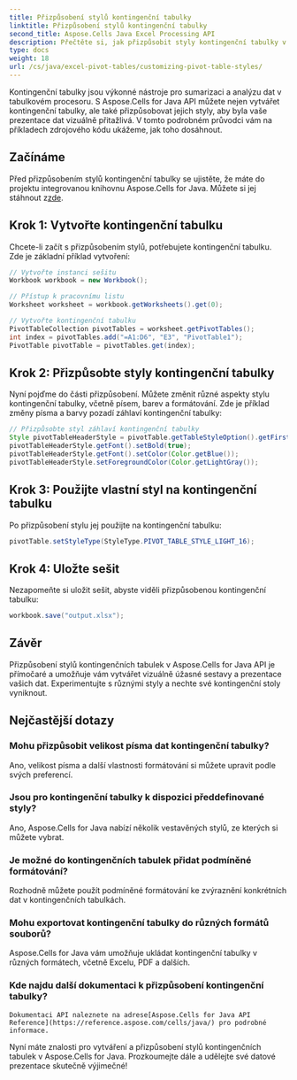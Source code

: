 ```yaml
---
title: Přizpůsobení stylů kontingenční tabulky
linktitle: Přizpůsobení stylů kontingenční tabulky
second_title: Aspose.Cells Java Excel Processing API
description: Přečtěte si, jak přizpůsobit styly kontingenční tabulky v Aspose.Cells for Java API. Vytvářejte snadno vizuálně přitažlivé kontingenční tabulky.
type: docs
weight: 18
url: /cs/java/excel-pivot-tables/customizing-pivot-table-styles/
---
```


Kontingenční tabulky jsou výkonné nástroje pro sumarizaci a analýzu dat v tabulkovém procesoru. S Aspose.Cells for Java API můžete nejen vytvářet kontingenční tabulky, ale také přizpůsobovat jejich styly, aby byla vaše prezentace dat vizuálně přitažlivá. V tomto podrobném průvodci vám na příkladech zdrojového kódu ukážeme, jak toho dosáhnout.

## Začínáme

 Před přizpůsobením stylů kontingenční tabulky se ujistěte, že máte do projektu integrovanou knihovnu Aspose.Cells for Java. Můžete si jej stáhnout z[zde](https://releases.aspose.com/cells/java/).

## Krok 1: Vytvořte kontingenční tabulku

Chcete-li začít s přizpůsobením stylů, potřebujete kontingenční tabulku. Zde je základní příklad vytvoření:

```java
// Vytvořte instanci sešitu
Workbook workbook = new Workbook();

// Přístup k pracovnímu listu
Worksheet worksheet = workbook.getWorksheets().get(0);

// Vytvořte kontingenční tabulku
PivotTableCollection pivotTables = worksheet.getPivotTables();
int index = pivotTables.add("=A1:D6", "E3", "PivotTable1");
PivotTable pivotTable = pivotTables.get(index);
```

## Krok 2: Přizpůsobte styly kontingenční tabulky

Nyní pojďme do části přizpůsobení. Můžete změnit různé aspekty stylu kontingenční tabulky, včetně písem, barev a formátování. Zde je příklad změny písma a barvy pozadí záhlaví kontingenční tabulky:

```java
// Přizpůsobte styl záhlaví kontingenční tabulky
Style pivotTableHeaderStyle = pivotTable.getTableStyleOption().getFirstRowStyle();
pivotTableHeaderStyle.getFont().setBold(true);
pivotTableHeaderStyle.getFont().setColor(Color.getBlue());
pivotTableHeaderStyle.setForegroundColor(Color.getLightGray());
```

## Krok 3: Použijte vlastní styl na kontingenční tabulku

Po přizpůsobení stylu jej použijte na kontingenční tabulku:

```java
pivotTable.setStyleType(StyleType.PIVOT_TABLE_STYLE_LIGHT_16);
```

## Krok 4: Uložte sešit

Nezapomeňte si uložit sešit, abyste viděli přizpůsobenou kontingenční tabulku:

```java
workbook.save("output.xlsx");
```

## Závěr

Přizpůsobení stylů kontingenčních tabulek v Aspose.Cells for Java API je přímočaré a umožňuje vám vytvářet vizuálně úžasné sestavy a prezentace vašich dat. Experimentujte s různými styly a nechte své kontingenční stoly vyniknout.

## Nejčastější dotazy

### Mohu přizpůsobit velikost písma dat kontingenční tabulky?
   Ano, velikost písma a další vlastnosti formátování si můžete upravit podle svých preferencí.

### Jsou pro kontingenční tabulky k dispozici předdefinované styly?
   Ano, Aspose.Cells for Java nabízí několik vestavěných stylů, ze kterých si můžete vybrat.

### Je možné do kontingenčních tabulek přidat podmíněné formátování?
   Rozhodně můžete použít podmíněné formátování ke zvýraznění konkrétních dat v kontingenčních tabulkách.

### Mohu exportovat kontingenční tabulky do různých formátů souborů?
   Aspose.Cells for Java vám umožňuje ukládat kontingenční tabulky v různých formátech, včetně Excelu, PDF a dalších.

### Kde najdu další dokumentaci k přizpůsobení kontingenční tabulky?
    Dokumentaci API naleznete na adrese[Aspose.Cells for Java API Reference](https://reference.aspose.com/cells/java/) pro podrobné informace.

Nyní máte znalosti pro vytváření a přizpůsobení stylů kontingenčních tabulek v Aspose.Cells for Java. Prozkoumejte dále a udělejte své datové prezentace skutečně výjimečné!